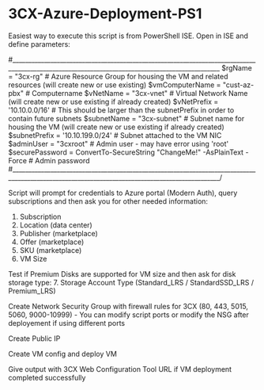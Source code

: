 # 3CX-Azure-Deployment-PS1

Easiest way to execute this script is from PowerShell ISE.
Open in ISE and define parameters:

#________________________________________________________________________________________________________________________________________________
$rgName 		    	= "3cx-rg"		      # Azure Resource Group for housing the VM and related resources (will create new or use existing)
$vmComputerName 	= "cust-az-pbx"		  # Computername
$vNetName			    = "3cx-vnet"		    # Virtual Network Name (will create new or use existing if already created)
$vNetPrefix		  	= '10.10.0.0/16'	  # This should be larger than the subnetPrefix in order to contain future subnets
$subnetName		  	= "3cx-subnet"		  # Subnet name for housing the VM (will create new or use existing if already created)
$subnetPrefix	  	= '10.10.199.0/24'  # Subnet attached to the VM NIC
$adminUser		  	= "3cxroot"			    # Admin user - may have error using 'root'
$securePassword 	= ConvertTo-SecureString "ChangeMe!" -AsPlainText -Force	# Admin password
#________________________________________________________________________________________________________________________________________________/

Script will prompt for credentials to Azure portal (Modern Auth), query subscriptions and then ask you for other needed information:
1. Subscription
2. Location (data center)
3. Publisher (marketplace)
4. Offer (marketplace)
5. SKU (marketplace)
6. VM Size

Test if Premium Disks are supported for VM size and then ask for disk storage type:
7. Storage Account Type (Standard_LRS / StandardSSD_LRS / Premium_LRS)

Create Network Security Group with firewall rules for 3CX (80, 443, 5015, 5060, 9000-10999) 
      - You can modify script ports or modify the NSG after deployement if using different ports
      
Create Public IP

Create VM config and deploy VM

Give output with 3CX Web Configuration Tool URL if VM deployment completed successfully
 
